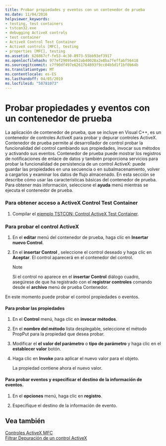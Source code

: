 ```yaml
---
title: Probar propiedades y eventos con un contenedor de prueba
ms.date: 11/04/2016
helpviewer_keywords:
- testing, test containers
- tstcon32.exe
- debugging ActiveX controls
- test container
- ActiveX Control Test Container
- ActiveX controls [MFC], testing
- properties [MFC], testing
ms.assetid: 626867cf-fe53-4c30-8973-55bb93ef3917
ms.openlocfilehash: 977ef29095e652ab40028a2e8ba7feffabf56418
ms.sourcegitcommit: c7f90df497e6261764893f9cc04b5d1f1bf0b64b
ms.translationtype: MT
ms.contentlocale: es-ES
ms.lasthandoff: 04/05/2019
ms.locfileid: "58781073"
---
```

# <a name="testing-properties-and-events-with-test-container"></a>Probar propiedades y eventos con un contenedor de prueba

La aplicación de contenedor de prueba, que se incluye en Visual C++, es un contenedor de controles ActiveX para probar y depurar controles ActiveX. Contenedor de prueba permite al desarrollador de control probar la funcionalidad del control cambiando sus propiedades, invocar sus métodos y activando sus eventos. Contenedor de prueba puede mostrar los registros de notificaciones de enlace de datos y también proporciona servicios para probar la funcionalidad de persistencia de un control ActiveX: puede guardar las propiedades en una secuencia o en subalmacenamiento, volver a cargarlos y examinar los datos de flujo almacenado. En esta sección se describe cómo usar las características básicas del contenedor de prueba. Para obtener más información, seleccione el **ayuda** menú mientras se ejecuta el contenedor de prueba.

### <a name="to-access-the-activex-control-test-container"></a>Para obtener acceso a ActiveX Control Test Container

1. Compilar el [ejemplo TSTCON: Control ActiveX Test Container](../overview/visual-cpp-samples.md).

### <a name="to-test-your-activex-control"></a>Para probar el control ActiveX

1. En el **editar** menú del contenedor de prueba, haga clic en **Insertar nuevo Control**.

1. En el **insertar Control** , seleccione el control deseado y haga clic en **Aceptar**. El control aparecerá en el contenedor del control.

    > [!NOTE]
    >  Si el control no aparece en el **insertar Control** diálogo cuadro, asegúrese de que ha registrado con el **registrar controles** comando desde el **archivo** menú de prueba Contenedor.

En este momento puede probar el control propiedades o eventos.

#### <a name="to-test-properties"></a>Para probar las propiedades

1. En el **Control** menú, haga clic en **invocar métodos**.

1. En el **nombre del método** lista desplegable, seleccione el método PropPut para la propiedad que desea probar.

1. Modificar el **el valor del parámetro** o **tipo de parámetro** y haga clic en el **establecer valor** botón.

1. Haga clic en **Invoke** para aplicar el nuevo valor para el objeto.

   La propiedad contiene ahora el nuevo valor.

#### <a name="to-test-events-and-specify-the-destination-of-event-information"></a>Para probar eventos y especificar el destino de la información de eventos.

1. En el **opciones** menú, haga clic en **registro**.

1. Especifique el destino de la información de evento.

## <a name="see-also"></a>Vea también

[Controles ActiveX MFC](../mfc/mfc-activex-controls.md)<br/>
[Filtrar Depuración de un control ActiveX](/visualstudio/debugger/how-to-debug-an-activex-control)
